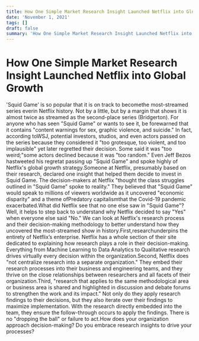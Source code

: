 ```yaml
---
title: How One Simple Market Research Insight Launched Netflix into Global Growth
date: 'November 1, 2021'
tags: []
draft: false
summary: 'How One Simple Market Research Insight Launched Netflix into Global Growth'
---
```


# How One Simple Market Research Insight Launched Netflix into Global Growth

'Squid Game' is so popular that it is on track to becomethe most-streamed series everin Netflix history. Not by a little, but by a margin that shows it is almost twice as streamed as the second-place series (Bridgerton). For anyone who has seen "Squid Game" or wants to see it, be forewarned that it contains "content warnings for sex, graphic violence, and suicide." In fact, according toWSJ, potential investors, studios, and even actors passed on the series because they considered it "too grotesque, too violent, and too implausible" yet later regretted their decision. Some said it was "too weird;"some actors declined because it was "too random." Even Jeff Bezos hastweeted his regretat passing up "Squid Game" and spoke highly of Netflix's global growth strategy.Someone at Netflix, presumably based on their research, declared one insight that helped them decide to invest in Squid Game. The decision-makers at Netflix "thought the class struggles outlined in "Squid Game" spoke to reality." They believed that "Squid Game" would speak to millions of viewers worldwide as it uncovered "economic disparity" and a theme ofPredatory capitalismthat the Covid-19 pandemic exacerbated.What did Netflix see that no one else saw in "Squid Game"? Well, it helps to step back to understand why Netflix decided to say "Yes" when everyone else said "No." We can look at Netflix's research process and their decision-making methodology to better understand how they uncovered the most-streamed show in history.First,researchunderpins the entirety of Netflix’s enterprise. Netflix has a whole section of their site dedicated to explaining how research plays a role in their decision-making. Everything from Machine Learning to Data Analytics to Qualitative research drives virtually every decision within the organization.Second, Netflix does "not centralize research into a separate organization." They embed their research processes into their business and engineering teams, and they thrive on the close relationships between researchers and all facets of their organization.Third, "research that applies to the same methodological area or business area is shared and highlighted in discussion and debate forums to strengthen the work and its impact." Not only do they apply research findings to their decisions, but they also iterate over their findings to maximize implementation. With the research directly embedded into the team, they ensure the follow-through occurs to apply the findings. There is no "dropping the ball" or failure to act.How does your organization approach decision-making? Do you embrace research insights to drive your processes?
